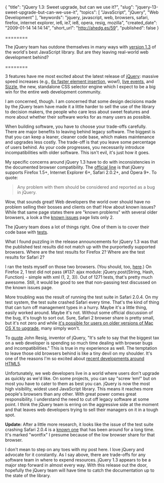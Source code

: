 {
  "title": "jQuery 1.3: Sweet upgrade, but can we use it?",
  "slug": "jquery-13-sweet-upgrade-but-can-we-use-it",
  "topics": [
    "JavaScript",
    "jQuery",
    "Web Development"
  ],
  "keywords": "jquery, javascript, web, browsers, safari, firefox, internet explorer, ie6, ie7, ie8, opera, resig, mozilla",
  "created_date": "2009-01-14 14:14:14",
  "short_url": "http://ahedg.es/59",
  "published": false
}

========

The jQuery team has outdone themselves in many ways with <a href="http://docs.jquery.com/Release:jQuery_1.3">version 1.3</a> of the world's best JavaScript library. But are they leaving real-world web development behind?

========

<p class="outdent">3 features have me most excited about the latest release of <a href="http://jquery.com/">jQuery</a>: massive speed increases (e.g., <a href="http://docs.jquery.com/Release:jQuery_1.3#HTML_Injection_Rewrite">6x faster element insertion</a>, wow!), <a href="http://docs.jquery.com/Release:jQuery_1.3#Live_Events">live events</a>, and <a href="http://docs.jquery.com/Release:jQuery_1.3#Sizzle_Selector_Engine">Sizzle</a>, the new, standalone CSS selector engine which I expect to be a big win for the entire web development community.</p>
<p>I am concerned, though. I am concerned that some design decisions made by the jQuery team have made it a little harder to sell the use of the library to decision makers, the people who care less about sweet features and more about whether their software works for as many users as possible.</p>
<p>When building software, you have to choose your trade-offs carefully. There are major benefits to leaving behind legacy software. The biggest is that you can keep a leaner, cleaner code base, which makes maintenance and upgrades less costly. The trade-off is that you leave some percentage of users behind. As your code progresses, you necessarily introduce incompatibilities with older software. This isn't evil, it's just how it goes.</p>
<p>My specific concerns around jQuery 1.3 have to do with inconsistencies in the documented browser compatibility. The <a href="http://docs.jquery.com/Browser_Compatibility">official line</a> is that jQuery supports Firefox 1.5+, Internet Explorer 6+, Safari 2.0.2+, and Opera 9+. To quote:</p>
<blockquote>
  Any problem with them should be considered and reported as a bug in jQuery. 
</blockquote>
<p>Wow, that sounds great! Web developers the world over should have no problem selling their bosses and clients on that! How about known issues? While that same page states there are "known problems" with several older browsers, a look a the <a href="http://docs.jquery.com/Known_Issues">known issues</a> page lists only 2.</p>
<p>The jQuery team does a lot of things right. One of them is to cover their code base with <a href="http://docs.jquery.com/Release:jQuery_1.3#Testing">tests</a>.</p>
<p>What I found puzzling in the release announcements for jQuery 1.3 was that the published test results did not match up with the purportedly supported browsers. Where are the test results for Firefox 2? Where are the test results for Safari 2?</p>
<p>I ran the tests myself on those two browsers. (You should, too, <a href="http://jquery.com/test/">here</a>.) On Firefox 2, 1 test did not pass (#137: ajax module: jQuery.post(String, Hash, Function) - simple with xml (1, 2, 3)). Out of 1271 tests, that's pretty much awesome. Still, it would be good to see that non-passing test discussed on the known issues page.</p>
<p>More troubling was the result of running the test suite in Safari 2.0.4. On my test system, the test suite crashed Safari every time. That's the kind of thing that can turn off management types in a hurry. Maybe it's a little thing, easily worked around. Maybe it's not. Without some official discussion of the bug, it's tough to sort out. Sure, Safari 2 browser share is pretty small, but it's not zero and while <a href="http://en.wikipedia.org/wiki/Safari_(web_browser)#Version_compatibility">it's possible for users on older versions of Mac OS X to upgrade</a>, many simply won't.</p>
<p>To <a href="http://ejohn.org/blog/a-web-developers-responsibility/">quote</a> John Resig, inventor of jQuery, "It's safe to say that the biggest tax on a web developer is spending so much time dealing with browser bugs and incompatibilities." This is true in my experience as well. The temptation to leave those old browsers behind is like a tiny devil on my shoulder. It's one of the reasons I'm so excited about <a href="http://cameronmoll.com/archives/2009/01/12_resources_for_html5/">recent developments around HTML5</a>.</p>
<p>Unfortunately, we web developers live in a world where users don't upgrade as quickly as we'd like. On some projects, you can say "screw ’em!" but on most you have to cater to them as best you can. jQuery is now the most high visibility, widest used JavaScript library. This means it reaches more people's browsers than any other. With great power comes great responsibility. I understand the need to cut off legacy software at some point. I think the jQuery team is erring on the aggressive side at the moment and that leaves web developers trying to sell their managers on it in a tough spot.</p>
<p><strong>Update:</strong> After a little more research, it looks like the issue of the test suite crashing Safari 2.0.4 is a <a href="http://dev.jquery.com/ticket/1006">known one</a> that has been around for a long time. It's marked "wontfix" I presume because of the low browser share for that browser.</p>
<p>I don't mean to step on any toes with my post here. I love jQuery and advocate for it constantly. As I say above, there are trade-offs for any software team in where to expend resources. jQuery 1.3 appears to be a major step forward in almost every way. With this release out the door, hopefully the jQuery team will have time to catch the documentation up to the state of the library.</p>
